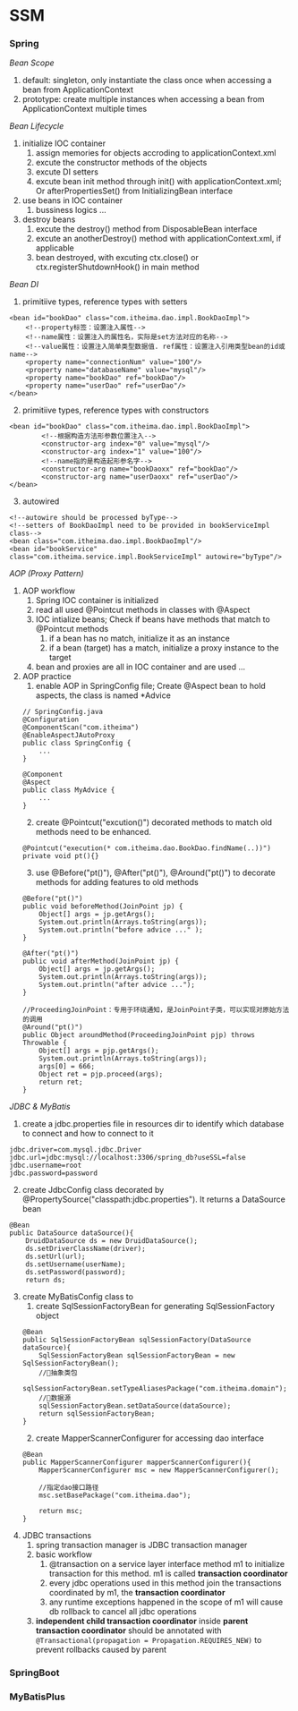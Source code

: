# SSM
### Spring 
*Bean Scope*
1. default: singleton, only instantiate the class once when accessing a bean from ApplicationContext
2. prototype: create multiple instances when accessing a bean from ApplicationContext multiple times 

*Bean Lifecycle*
1. initialize IOC container
    1. assign memories for objects accroding to applicationContext.xml
    2. excute the constructor methods of the objects
    3. excute DI setters
    4. excute bean init method through init() with applicationContext.xml; Or afterPropertiesSet() from InitializingBean interface
2. use beans in IOC container
    1. bussiness logics ...
3. destroy beans
    1. excute the destroy() method from DisposableBean interface
    2. excute an anotherDestroy() method with applicationContext.xml, if applicable
    3. bean destroyed, with excuting ctx.close() or ctx.registerShutdownHook() in main method

*Bean DI*
1. primitiive types, reference types with setters
```
<bean id="bookDao" class="com.itheima.dao.impl.BookDaoImpl">
    <!--property标签：设置注入属性-->
    <!--name属性：设置注入的属性名，实际是set方法对应的名称-->
    <!--value属性：设置注入简单类型数据值. ref属性：设置注入引用类型bean的id或name-->
    <property name="connectionNum" value="100"/>
    <property name="databaseName" value="mysql"/>
    <property name="bookDao" ref="bookDao"/>
    <property name="userDao" ref="userDao"/>
</bean>
```
2. primitiive types, reference types with constructors
```
<bean id="bookDao" class="com.itheima.dao.impl.BookDaoImpl">
        <!--根据构造方法形参数位置注入-->
        <constructor-arg index="0" value="mysql"/>
        <constructor-arg index="1" value="100"/>
        <!--name指的是构造起形参名字-->
        <constructor-arg name="bookDaoxx" ref="bookDao"/>
        <constructor-arg name="userDaoxx" ref="userDao"/>
</bean>
```
3. autowired
```
<!--autowire should be processed byType-->
<!--setters of BookDaoImpl need to be provided in bookServiceImpl class-->
<bean class="com.itheima.dao.impl.BookDaoImpl"/>
<bean id="bookService" class="com.itheima.service.impl.BookServiceImpl" autowire="byType"/>
```

*AOP (Proxy Pattern)*
1. AOP workflow
    1. Spring IOC container is initialized
    2. read all used @Pointcut methods in classes with @Aspect
    3. IOC intialize beans; Check if beans have methods that match to @Pointcut methods
        1. if a bean has no match, initialize it as an instance
        2. if a bean (target) has a match, initialize a proxy instance to the target
    4. bean and proxies are all in IOC container and are used ...
2. AOP practice
    1. enable AOP in SpringConfig file; Create @Aspect bean to hold aspects, the class is named *Advice
    ```
    // SpringConfig.java
    @Configuration
    @ComponentScan("com.itheima")
    @EnableAspectJAutoProxy
    public class SpringConfig {
        ...
    }
    
    @Component
    @Aspect
    public class MyAdvice {
        ...
    }
    ```
    2. create @Pointcut("excution()") decorated methods to match old methods need to be enhanced.
    ```
    @Pointcut("execution(* com.itheima.dao.BookDao.findName(..))")
    private void pt(){}
    ```
    3. use @Before("pt()"), @After("pt()"), @Around("pt()") to decorate methods for adding features to old methods
    ```
    @Before("pt()")
    public void beforeMethod(JoinPoint jp) {
        Object[] args = jp.getArgs();
        System.out.println(Arrays.toString(args));
        System.out.println("before advice ..." );
    }

    @After("pt()")
    public void afterMethod(JoinPoint jp) {
        Object[] args = jp.getArgs();
        System.out.println(Arrays.toString(args));
        System.out.println("after advice ...");
    }

    //ProceedingJoinPoint：专用于环绕通知，是JoinPoint子类，可以实现对原始方法的调用
    @Around("pt()")
    public Object aroundMethod(ProceedingJoinPoint pjp) throws Throwable {
        Object[] args = pjp.getArgs();
        System.out.println(Arrays.toString(args));
        args[0] = 666;
        Object ret = pjp.proceed(args);
        return ret;
    }
    ```


*JDBC & MyBatis*
1. create a jdbc.properties file in resources dir to identify which database to connect and how to connect to it
```
jdbc.driver=com.mysql.jdbc.Driver
jdbc.url=jdbc:mysql://localhost:3306/spring_db?useSSL=false
jdbc.username=root
jdbc.password=password
```
2. create JdbcConfig class decorated by @PropertySource("classpath:jdbc.properties"). It returns a DataSource bean
```
@Bean
public DataSource dataSource(){
    DruidDataSource ds = new DruidDataSource();
    ds.setDriverClassName(driver);
    ds.setUrl(url);
    ds.setUsername(userName);
    ds.setPassword(password);
    return ds;
```
3. create MyBatisConfig class to 
    1. create SqlSessionFactoryBean for generating SqlSessionFactory object
    ```
    @Bean
    public SqlSessionFactoryBean sqlSessionFactory(DataSource dataSource){
        SqlSessionFactoryBean sqlSessionFactoryBean = new SqlSessionFactoryBean();
        //🔗抽象类包
        sqlSessionFactoryBean.setTypeAliasesPackage("com.itheima.domain");
        //🔗数据源
        sqlSessionFactoryBean.setDataSource(dataSource);
        return sqlSessionFactoryBean;
    }
    ```
    2. create MapperScannerConfigurer for accessing dao interface
    ```
    @Bean
    public MapperScannerConfigurer mapperScannerConfigurer(){
        MapperScannerConfigurer msc = new MapperScannerConfigurer();

        //指定dao接口路径
        msc.setBasePackage("com.itheima.dao");

        return msc;
    }
    ```
4. JDBC transactions
    1. spring transaction manager is JDBC transaction manager
    2. basic workflow
        1. @transaction on a service layer interface method m1 to initialize transaction for this method. m1 is called **transaction coordinator**
        2. every jdbc operations used in this method join the transactions coordinated by m1, the **transaction coordinator**
        3. any runtime exceptions happened in the scope of m1 will cause db rollback to cancel all jdbc operations
    3. **independent child transaction coordinator** inside **parent transaction coordinator** should be annotated with 
    ```@Transactional(propagation = Propagation.REQUIRES_NEW)``` to prevent rollbacks caused by parent
  

### SpringBoot 
### MyBatisPlus
